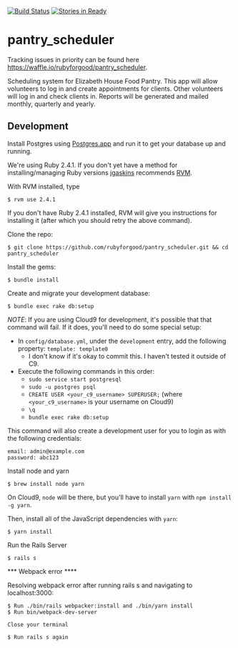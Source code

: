 [![Build Status](https://travis-ci.org/rubyforgood/pantry_scheduler.svg?branch=master)](https://travis-ci.org/rubyforgood/pantry_scheduler) [![Stories in Ready](https://img.shields.io/waffle/label/rubyforgood/pantry_scheduler/ready.svg?label=Ready)](https://waffle.io/rubyforgood/pantry_scheduler?utm_source=badge)
# pantry_scheduler

Tracking issues in priority can be found here https://waffle.io/rubyforgood/pantry_scheduler.

Scheduling system for Elizabeth House Food Pantry.  This app will allow volunteers to log in and create appointments for clients.  Other volunteers will log in and check clients in.  Reports will be generated and mailed monthly, quarterly and yearly.

## Development

Install Postgres using [Postgres.app](https://github.com/PostgresApp/PostgresApp/releases/download/v2.0.3/Postgres-2.0.3.dmg) and run it to get your database up and running.

We're using Ruby 2.4.1. If you don't yet have a method for installing/managing Ruby versions [jgaskins](https://github.com/jgaskins) recommends [RVM](https://rvm.io).

With RVM installed, type

    $ rvm use 2.4.1

If you don't have Ruby 2.4.1 installed, RVM will give you instructions for installing it (after which you should retry the above command).

Clone the repo:

    $ git clone https://github.com/rubyforgood/pantry_scheduler.git && cd pantry_scheduler

Install the gems:

    $ bundle install

Create and migrate your development database:

    $ bundle exec rake db:setup

_NOTE_: If you are using Cloud9 for development, it's possible that that command will fail. If it does, you'll need to do some special setup:

- In `config/database.yml`, under the `development` entry, add the following property: `template: template0`
  - I don't know if it's okay to commit this. I haven't tested it outside of C9.
- Execute the following commands in this order:
  - `sudo service start postgresql`
  - `sudo -u postgres psql`
  - `CREATE USER <your_c9_username> SUPERUSER;` (where `<your_c9_username>` is your username on Cloud9)
  - `\q`
  - `bundle exec rake db:setup`

This command  will also create a development user for you to login as with the following credentials:

    email: admin@example.com
    password: abc123

Install node and yarn

    $ brew install node yarn

On Cloud9, `node` will be there, but you'll have to install `yarn` with `npm install -g yarn`.

Then, install all of the JavaScript dependencies with `yarn`:

    $ yarn install

Run the Rails Server

    $ rails s


*** Webpack error ****

Resolving webpack error after running rails s and navigating to localhost:3000:

    $ Run ./bin/rails webpacker:install and ./bin/yarn install
    $ Run bin/webpack-dev-server

    Close your terminal

    $ Run rails s again

